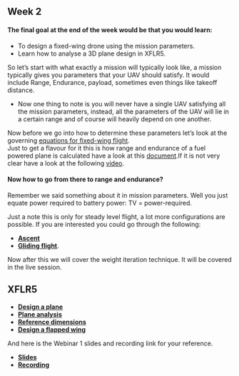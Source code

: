 ## Week 2
#### The final goal at the end of the week would be that you would learn:
* To design a fixed-wing drone using the mission parameters.<br/>
* Learn how to analyse a 3D plane design in XFLR5.


So let’s start with what exactly a mission will typically look like, a mission typically gives you parameters that your UAV should satisfy. It would include Range, Endurance, payload, sometimes even things like takeoff distance.<br/>
* Now one thing to note is you will never have a single UAV satisfying all the mission parameters, instead, all the parameters of the UAV will lie in a certain range and of course will heavily depend on one another.

Now before we go into how to determine these parameters let’s look at the governing [equations for fixed-wing flight](https://www.grc.nasa.gov/www/k-12/airplane/cruise.html).<br/>
Just to get a flavour for it this is how range and endurance of a fuel powered plane is calculated have a look at this [document](https://nptel.ac.in/content/storage2/courses/101104007/Module2/Lec9.pdf).If it is not very clear have a look at the following [video](https://youtu.be/2NR2eFxaK74).


#### Now how to go from there to range and endurance?
Remember we said something about it in mission parameters.
Well you just equate power required to battery power: TV = power-required.

Just a note this is only for steady level flight, a lot more configurations are possible. If you are interested you could go through the following: 
 * **[Ascent](https://www.grc.nasa.gov/www/k-12/airplane/climb.html)**
 * **[Gliding flight](https://www.grc.nasa.gov/www/k-12/airplane/glidang.html)**.<br/>

Now after this we will cover the weight iteration technique. It will be covered in the live session.

## XFLR5
* **[Design a plane](https://youtu.be/vhykE-mVBO4)**
* **[Plane analysis](https://youtu.be/bJddlSRSZGY)**
* **[Reference dimensions](https://youtu.be/VH3M1NQYZPA)**
* **[Design a flapped wing](https://youtu.be/uUQhFh0d4uM)**

And here is the Webinar 1 slides and recording link for your reference.
* **[Slides](https://docs.google.com/presentation/d/1yDpFzJeMpa7GxheA2u-Rbdd2NnsJJzdS3lKUppqSnF0/edit?usp=sharing)**
* **[Recording](https://iitbacin.sharepoint.com/sites/LSAircraftdesignandStabilityanalysisusingXFLR5/Shared%20Documents/General/Recordings/webinar%20of%20week1-20210705_170521-Meeting%20Recording.mp4?web=1)**
